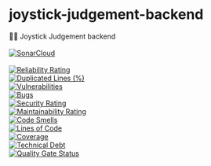 # joystick-judgement-backend
🕵️‍♀️ Joystick Judgement backend
<br><br>
[![SonarCloud](https://sonarcloud.io/images/project_badges/sonarcloud-orange.svg)](https://sonarcloud.io/summary/new_code?id=Joystick-Judgement_joystick-judgement-backend)<br><br>
[![Reliability Rating](https://sonarcloud.io/api/project_badges/measure?project=Joystick-Judgement_joystick-judgement-backend&metric=reliability_rating)](https://sonarcloud.io/summary/new_code?id=Joystick-Judgement_joystick-judgement-backend)<br>
[![Duplicated Lines (%)](https://sonarcloud.io/api/project_badges/measure?project=Joystick-Judgement_joystick-judgement-backend&metric=duplicated_lines_density)](https://sonarcloud.io/summary/new_code?id=Joystick-Judgement_joystick-judgement-backend)<br>
[![Vulnerabilities](https://sonarcloud.io/api/project_badges/measure?project=Joystick-Judgement_joystick-judgement-backend&metric=vulnerabilities)](https://sonarcloud.io/summary/new_code?id=Joystick-Judgement_joystick-judgement-backend)<br>
[![Bugs](https://sonarcloud.io/api/project_badges/measure?project=Joystick-Judgement_joystick-judgement-backend&metric=bugs)](https://sonarcloud.io/summary/new_code?id=Joystick-Judgement_joystick-judgement-backend)<br>
[![Security Rating](https://sonarcloud.io/api/project_badges/measure?project=Joystick-Judgement_joystick-judgement-backend&metric=security_rating)](https://sonarcloud.io/summary/new_code?id=Joystick-Judgement_joystick-judgement-backend)<br>
[![Maintainability Rating](https://sonarcloud.io/api/project_badges/measure?project=Joystick-Judgement_joystick-judgement-backend&metric=sqale_rating)](https://sonarcloud.io/summary/new_code?id=Joystick-Judgement_joystick-judgement-backend)<br>
[![Code Smells](https://sonarcloud.io/api/project_badges/measure?project=Joystick-Judgement_joystick-judgement-backend&metric=code_smells)](https://sonarcloud.io/summary/new_code?id=Joystick-Judgement_joystick-judgement-backend)<br>
[![Lines of Code](https://sonarcloud.io/api/project_badges/measure?project=Joystick-Judgement_joystick-judgement-backend&metric=ncloc)](https://sonarcloud.io/summary/new_code?id=Joystick-Judgement_joystick-judgement-backend)<br>
[![Coverage](https://sonarcloud.io/api/project_badges/measure?project=Joystick-Judgement_joystick-judgement-backend&metric=coverage)](https://sonarcloud.io/summary/new_code?id=Joystick-Judgement_joystick-judgement-backend)<br>
[![Technical Debt](https://sonarcloud.io/api/project_badges/measure?project=Joystick-Judgement_joystick-judgement-backend&metric=sqale_index)](https://sonarcloud.io/summary/new_code?id=Joystick-Judgement_joystick-judgement-backend)<br>
[![Quality Gate Status](https://sonarcloud.io/api/project_badges/measure?project=Joystick-Judgement_joystick-judgement-backend&metric=alert_status)](https://sonarcloud.io/summary/new_code?id=Joystick-Judgement_joystick-judgement-backend)
